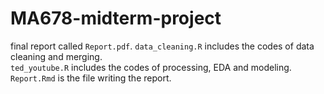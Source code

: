 # MA678-midterm-project
final report called `Report.pdf`.
`data_cleaning.R` includes the codes of data cleaning and merging.      
`ted_youtube.R` includes the codes of processing, EDA and modeling.    
`Report.Rmd` is the file writing the report.    
